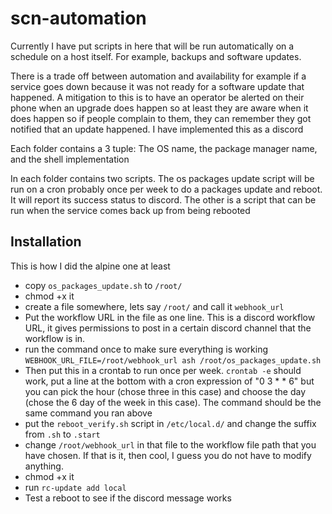 # scn-automation
Currently I have put scripts in here that will be run automatically on a schedule on a host itself. For example, backups and software updates. 

There is a trade off between automation and availability for example if a service goes down because it was not ready for a software update that happened. A mitigation to this is to have an operator be alerted on their phone when an upgrade does happen so at least they are aware when it does happen so if people complain to them, they can remember they got notified that an update happened. I have implemented this as a discord

Each folder contains a 3 tuple: The OS name, the package manager name, and the shell implementation

In each folder contains two scripts. The os packages update script will be run on a cron probably once per week to do a packages update and reboot. It will report its success status to discord. The other is a script that can be run when the service comes back up from being rebooted

## Installation
This is how I did the alpine one at least

- copy `os_packages_update.sh` to `/root/`
- chmod +x it
- create a file somewhere, lets say `/root/` and call it `webhook_url`
- Put the workflow URL in the file as one line. This is a discord workflow URL, it gives permissions to post in a certain discord channel that the workflow is in. 
- run the command once to make sure everything is working `WEBHOOK_URL_FILE=/root/webhook_url ash /root/os_packages_update.sh`
- Then put this in a crontab to run once per week. `crontab -e` should work, put a line at the bottom with a cron expression of "0 3 * * 6" but you can pick the hour (chose three in this case) and choose the day (chose the 6 day of the week in this case). The command should be the same command you ran above
- put the `reboot_verify.sh` script in `/etc/local.d/` and change the suffix from `.sh` to `.start`
- change `/root/webhook_url` in that file to the workflow file path that you have chosen. If that is it, then cool, I guess you do not have to modify anything.
- chmod +x it
- run `rc-update add local`
- Test a reboot to see if the discord message works
